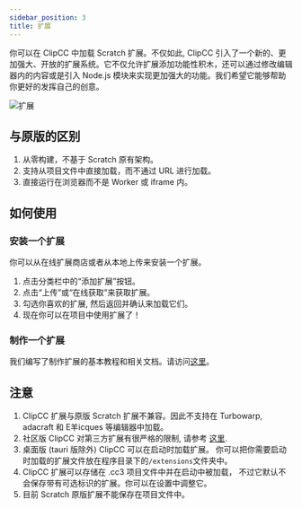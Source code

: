```yaml
---
sidebar_position: 3
title: 扩展
---
```


你可以在 ClipCC 中加载 Scratch 扩展。不仅如此, ClipCC 引入了一个新的、更加强大、开放的扩展系统。它不仅允许扩展添加功能性积木，还可以通过修改编辑器内的内容或是引入 Node.js 模块来实现更加强大的功能。我们希望它能够帮助你更好的发挥自己的创意。

![扩展](/img/extension.png)

## 与原版的区别

1. 从零构建，不基于 Scratch 原有架构。
2. 支持从项目文件中直接加载，而不通过 URL 进行加载。
3. 直接运行在浏览器而不是 Worker 或 iframe 内。

## 如何使用

### 安装一个扩展

你可以从在线扩展商店或者从本地上传来安装一个扩展。

1. 点击分类栏中的“添加扩展”按钮。
2. 点击“上传”或“在线获取”来获取扩展。
3. 勾选你喜欢的扩展, 然后返回并确认来加载它们。
4. 现在你可以在项目中使用扩展了！

### 制作一个扩展

我们编写了制作扩展的基本教程和相关文档。请访问[这里](/developer/at-first)。

## 注意

1. ClipCC 扩展与原版 Scratch 扩展不兼容。因此不支持在 Turbowarp, adacraft 和 E羊icques 等编辑器中加载。
2. 社区版 ClipCC 对第三方扩展有很严格的限制, 请参考 [这里](/community).
3. 桌面版 (tauri 版除外) ClipCC 可以在启动时加载扩展。 你可以把你需要启动时加载的扩展文件放在程序目录下的``/extensions``文件夹中。
4. ClipCC 扩展可以存储在 .cc3 项目文件中并在启动中被加载， 不过它默认不会保存带有可选标识的扩展。你可以在设置中调整它。
5. 目前 Scratch 原版扩展不能保存在项目文件中。
